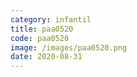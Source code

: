 ```yaml
---
category: infantil
title: paa0520
code: paa0520
image: /images/paa0520.png
date: 2020-08-31
---
```

